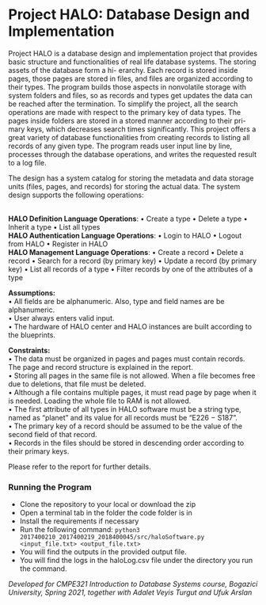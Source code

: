 # Project HALO: Database Design and Implementation


Project HALO is a database design and implementation project that provides basic structure and functionalities of real life database systems. The storing assets of the database form a hi- erarchy. Each record is stored inside pages, those pages are stored in files, and files are organized according to their types. The program builds those aspects in nonvolatile storage with system folders and files, so as records and types get updates the data can be reached after the termination. To simplify the project, all the search operations are made with respect to the primary key of data types. The pages inside folders are stored in a stored manner according to their pri- mary keys, which decreases search times significantly. This project offers a great variety of database functionalities from creating records to listing all records of any given type. The program reads user input line by line, processes through the database operations, and writes the requested result to a log file.


The design has a system catalog for storing the metadata and data storage units (files, pages, and records) for storing the actual data. The system design supports the following operations:

<br><b>HALO Definition Language Operations</b>:
• Create a type 
• Delete a type 
• Inherit a type 
• List all types
<br><b>HALO Authentication Language Operations</b>:
• Login to HALO
• Logout from HALO • Register in HALO
<br><b>HALO Management Language Operations</b>:
• Create a record
• Delete a record
• Search for a record (by primary key)
• Update a record (by primary key)
• List all records of a type
• Filter records by one of the attributes of a type <br>

<b>Assumptions:</b><br>
• All fields are be alphanumeric. Also, type and field names are be alphanumeric.<br>
• User always enters valid input.<br>
• The hardware of HALO center and HALO instances are built according to the blueprints.<br>

<b>Constraints:</b>
<br>• The data must be organized in pages and pages must contain records. The page and record structure is explained in the report.
<br>• Storing all pages in the same file is not allowed. When a file becomes free due to deletions, that file must be deleted.
<br>• Although a file contains multiple pages, it must read page by page when it is needed. Loading the whole file to RAM is not allowed.
<br>• The first attribute of all types in HALO software must be a string type, named as “planet” and its value for all records must be “E226 − S187”.
<br>• The primary key of a record should be assumed to be the value of the second field of that record.
<br>• Records in the files should be stored in descending order according to their primary keys.


Please refer to the report for further details.

### Running the Program
- Clone the repository to your local or download the zip
- Open a terminal tab in the folder the code folder is in
- Install the requirements if necessary
- Run the following command: `python3 2017400210_2017400219_2018400045/src/haloSoftware.py <input_file.txt> <output_file.txt>`
- You will find the outputs in the provided output file.
- You will find the logs in the haloLog.csv file under the directory you run the command.

<i>Developed for CMPE321 Introduction to Database Systems course, Bogazici University, Spring 2021, together with Adalet Veyis Turgut and Ufuk Arslan<i>

